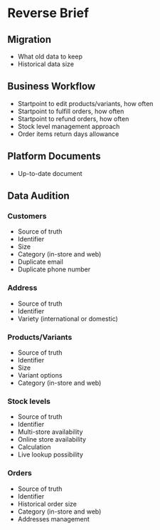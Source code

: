 # Reverse Brief

## Migration

* What old data to keep
* Historical data size

## Business Workflow

* Startpoint to edit products/variants, how often
* Startpoint to fulfill orders, how often
* Startpoint to refund orders, how often
* Stock level management approach
* Order items return days allowance

## Platform Documents

* Up-to-date document

## Data Audition

### Customers

* Source of truth
* Identifier
* Size
* Category (in-store and web)
* Duplicate email
* Duplicate phone number

### Address

* Source of truth
* Identifier
* Variety (international or domestic)

### Products/Variants

* Source of truth
* Identifier
* Size
* Variant options
* Category (in-store and web)

### Stock levels

* Source of truth
* Identifier
* Multi-store availability
* Online store availability
* Calculation
* Live lookup possibility

### Orders

* Source of truth
* Identifier
* Historical order size
* Category (in-store and web)
* Addresses management
